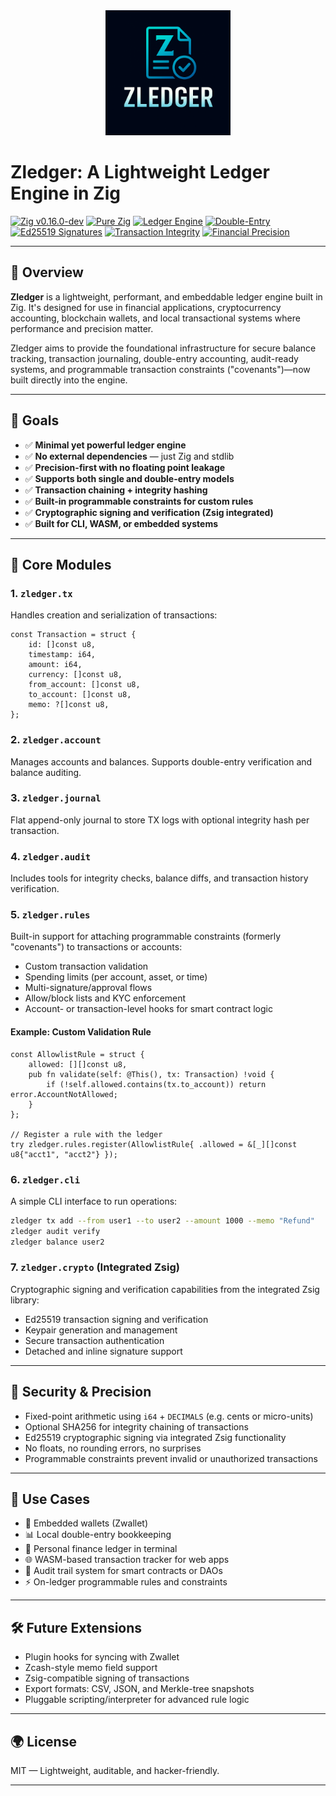 <div align="center">
  <img src="assets/icons/zledger.png" alt="Zledger Logo" width="200">
</div>

# Zledger: A Lightweight Ledger Engine in Zig

[![Zig v0.16.0-dev](https://img.shields.io/badge/zig-0.16.0--dev-f7a41d?logo=zig&logoColor=white)](https://ziglang.org/)
[![Pure Zig](https://img.shields.io/badge/pure-zig-success)](https://github.com/ziglang/zig)
[![Ledger Engine](https://img.shields.io/badge/type-ledger_engine-blue)](https://en.wikipedia.org/wiki/Ledger)
[![Double-Entry](https://img.shields.io/badge/accounting-double_entry-orange)](https://en.wikipedia.org/wiki/Double-entry_bookkeeping)
[![Ed25519 Signatures](https://img.shields.io/badge/crypto-Ed25519-red)](https://ed25519.cr.yp.to/)
[![Transaction Integrity](https://img.shields.io/badge/integrity-SHA256-purple)](https://en.wikipedia.org/wiki/SHA-2)
[![Financial Precision](https://img.shields.io/badge/precision-fixed_point-green)]()

---

## 📌 Overview

**Zledger** is a lightweight, performant, and embeddable ledger engine built in Zig. It's designed for use in financial applications, cryptocurrency accounting, blockchain wallets, and local transactional systems where performance and precision matter.

Zledger aims to provide the foundational infrastructure for secure balance tracking, transaction journaling, double-entry accounting, audit-ready systems, and programmable transaction constraints ("covenants")—now built directly into the engine.

---

## 🎯 Goals

* ✅ **Minimal yet powerful ledger engine**
* ✅ **No external dependencies** — just Zig and stdlib
* ✅ **Precision-first with no floating point leakage**
* ✅ **Supports both single and double-entry models**
* ✅ **Transaction chaining + integrity hashing**
* ✅ **Built-in programmable constraints for custom rules**
* ✅ **Cryptographic signing and verification (Zsig integrated)**
* ✅ **Built for CLI, WASM, or embedded systems**

---

## 🧱 Core Modules

### 1. `zledger.tx`

Handles creation and serialization of transactions:

```zig
const Transaction = struct {
    id: []const u8,
    timestamp: i64,
    amount: i64,
    currency: []const u8,
    from_account: []const u8,
    to_account: []const u8,
    memo: ?[]const u8,
};
```

### 2. `zledger.account`

Manages accounts and balances. Supports double-entry verification and balance auditing.

### 3. `zledger.journal`

Flat append-only journal to store TX logs with optional integrity hash per transaction.

### 4. `zledger.audit`

Includes tools for integrity checks, balance diffs, and transaction history verification.

### 5. `zledger.rules`

Built-in support for attaching programmable constraints (formerly "covenants") to transactions or accounts:

* Custom transaction validation
* Spending limits (per account, asset, or time)
* Multi-signature/approval flows
* Allow/block lists and KYC enforcement
* Account- or transaction-level hooks for smart contract logic

#### Example: Custom Validation Rule

```zig
const AllowlistRule = struct {
    allowed: [][]const u8,
    pub fn validate(self: @This(), tx: Transaction) !void {
        if (!self.allowed.contains(tx.to_account)) return error.AccountNotAllowed;
    }
};

// Register a rule with the ledger
try zledger.rules.register(AllowlistRule{ .allowed = &[_][]const u8{"acct1", "acct2"} });
```

### 6. `zledger.cli`

A simple CLI interface to run operations:

```sh
zledger tx add --from user1 --to user2 --amount 1000 --memo "Refund"
zledger audit verify
zledger balance user2
```

### 7. `zledger.crypto` (Integrated Zsig)

Cryptographic signing and verification capabilities from the integrated Zsig library:

* Ed25519 transaction signing and verification
* Keypair generation and management
* Secure transaction authentication
* Detached and inline signature support

---

## 🔐 Security & Precision

* Fixed-point arithmetic using `i64` + `DECIMALS` (e.g. cents or micro-units)
* Optional SHA256 for integrity chaining of transactions
* Ed25519 cryptographic signing via integrated Zsig functionality
* No floats, no rounding errors, no surprises
* Programmable constraints prevent invalid or unauthorized transactions

---

## 🧠 Use Cases

* 💸 Embedded wallets (Zwallet)
* 📊 Local double-entry bookkeeping
* 🔐 Personal finance ledger in terminal
* 🌐 WASM-based transaction tracker for web apps
* 🧾 Audit trail system for smart contracts or DAOs
* ⚡ On-ledger programmable rules and constraints

---

## 🛠 Future Extensions

* Plugin hooks for syncing with Zwallet
* Zcash-style memo field support
* Zsig-compatible signing of transactions
* Export formats: CSV, JSON, and Merkle-tree snapshots
* Pluggable scripting/interpreter for advanced rule logic

---

## 🌍 License

MIT — Lightweight, auditable, and hacker-friendly.

---

